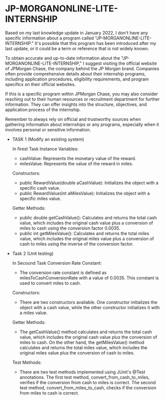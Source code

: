 # JP-MORGANONLINE-LITE-INTERNSHIP

Based on my last knowledge update in January 2022, I don't have any specific information about a program called "JP-MORGANONLINE-LITE-INTERNSHIP." It's possible that this program has been introduced after my last update, or it could be a term or reference that is not widely known.

To obtain accurate and up-to-date information about the "JP-MORGANONLINE-LITE-INTERNSHIP," I suggest visiting the official website of JPMorgan Chase, the company behind the JP Morgan brand. Companies often provide comprehensive details about their internship programs, including application procedures, eligibility requirements, and program specifics on their official websites.

If this is a specific program within JPMorgan Chase, you may also consider reaching out to their human resources or recruitment department for further information. They can offer insights into the structure, objectives, and application process of the internship.

Remember to always rely on official and trustworthy sources when gathering information about internships or any programs, especially when it involves personal or sensitive information.

* TASK 1 (Modify an existing system)

    In firest Task
      Instance Variables:
    
    - cashValue: Represents the monetary value of the reward.
    - milesValue: Represents the value of the reward in miles.
    
    Constructors:
    
    - public RewardValue(double aCashValue): Initializes the object with a specific cash value.
    - public RewardValue(int aMilesValue): Initializes the object with a specific miles value.
    
    Getter Methods:
    
    - public double getCashValue(): Calculates and returns the total cash value, which includes the original cash value plus a conversion of miles to cash using the conversion factor 0.0035.
    - public int getMilesValue(): Calculates and returns the total miles value, which includes the original miles value plus a conversion of cash to miles using the inverse of the conversion factor.

* Task 2 (Unit testing)

    In Secound Task
     Conversion Rate Constant:
    
  - The conversion rate constant is defined as milesToCashConversionRate with a value of 0.0035. This constant is used to convert miles to cash.
    
  Constructors:
    
  - There are two constructors available. One constructor initializes the object with a cash value, while the other constructor initializes it with a miles value.
    
  Getter Methods:
    
   - The getCashValue() method calculates and returns the total cash value, which includes the original cash value plus the conversion of miles to cash. On the other hand, the getMilesValue() method calculates and returns the total miles value, which includes the original miles value plus the conversion of cash to miles.
    
  Test Methods:
    
  - There are two test methods implemented using JUnit's @Test annotations. The first test method, convert_from_cash_to_miles, verifies if the conversion from cash to miles is correct. The second test method, convert_from_miles_to_cash, checks if the conversion from miles to cash is correct.
